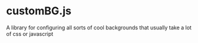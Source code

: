 # customBG.js
A library for configuring all sorts of cool backgrounds that usually take a lot of css or javascript
